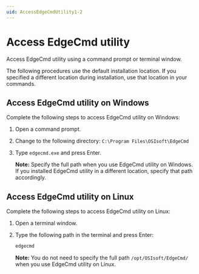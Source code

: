 ```yaml
---
uid: AccessEdgeCmdUtility1-2
---
```


# Access EdgeCmd utility

Access EdgeCmd utility using a command prompt or terminal window.

The following procedures use the default installation location. If you specified a different location during installation, use that location in your commands.

## Access EdgeCmd utility on Windows

Complete the following steps to access EdgeCmd utility on Windows:

1. Open a command prompt.
2. Change to the following directory: `C:\Program Files\OSIsoft\EdgeCmd`
3. Type `edgecmd.exe` and press Enter.

   **Note:** Specify the full path when you use EdgeCmd utility on Windows. If you installed EdgeCmd utility in a different location, specify that path accordingly.

## Access EdgeCmd utility on Linux

Complete the following steps to access EdgeCmd utility on Linux:

1. Open a terminal window.
2. Type the following path in the terminal and press Enter:

   ```cmd
   edgecmd
   ```

   **Note:** You do not need to specify the full path `/opt/OSIsoft/EdgeCmd/` when you use EdgeCmd utility on Linux.
